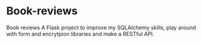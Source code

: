 # Book-reviews
Book reviews
A Flask project to improve my SQLAlchemy skills, play around with form and encrytpion libraries and make a RESTful API.
